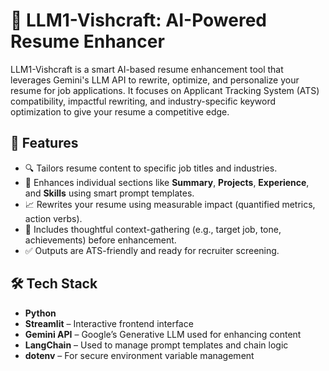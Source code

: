 # 📄 LLM1-Vishcraft: AI-Powered Resume Enhancer

LLM1-Vishcraft is a smart AI-based resume enhancement tool that leverages Gemini's LLM API to rewrite, optimize, and personalize your resume for job applications. It focuses on Applicant Tracking System (ATS) compatibility, impactful rewriting, and industry-specific keyword optimization to give your resume a competitive edge.

## 🚀 Features

- 🔍 Tailors resume content to specific job titles and industries.
- 🤖 Enhances individual sections like **Summary**, **Projects**, **Experience**, and **Skills** using smart prompt templates.
- 📈 Rewrites your resume using measurable impact (quantified metrics, action verbs).
- 🧠 Includes thoughtful context-gathering (e.g., target job, tone, achievements) before enhancement.
- ✅ Outputs are ATS-friendly and ready for recruiter screening.

## 🛠️ Tech Stack

- **Python**
- **Streamlit** – Interactive frontend interface
- **Gemini API** – Google’s Generative LLM used for enhancing content
- **LangChain** – Used to manage prompt templates and chain logic
- **dotenv** – For secure environment variable management
